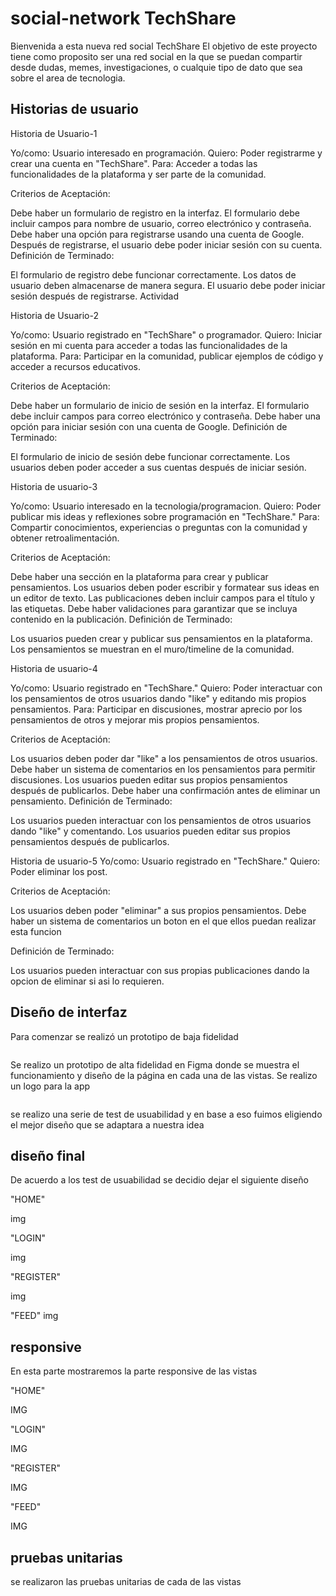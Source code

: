 
# social-network TechShare

Bienvenida a esta nueva red social TechShare
El objetivo de este proyecto tiene como proposito ser una red social en la que se puedan compartir desde dudas, memes, investigaciones, o cualquie tipo de dato que sea sobre el area de tecnologia.

## Historias de usuario
Historia de Usuario-1

Yo/como: Usuario interesado en programación.
Quiero: Poder registrarme y crear una cuenta en "TechShare".
Para: Acceder a todas las funcionalidades de la plataforma y ser parte de la comunidad.

Criterios de Aceptación:

Debe haber un formulario de registro en la interfaz.
El formulario debe incluir campos para nombre de usuario, correo electrónico y contraseña.
Debe haber una opción para registrarse usando una cuenta de Google.
Después de registrarse, el usuario debe poder iniciar sesión con su cuenta.
Definición de Terminado:

El formulario de registro debe funcionar correctamente.
Los datos de usuario deben almacenarse de manera segura.
El usuario debe poder iniciar sesión después de registrarse.
Actividad


Historia de Usuario-2

Yo/como: Usuario registrado en "TechShare" o programador.
Quiero: Iniciar sesión en mi cuenta para acceder a todas las funcionalidades de la plataforma.
Para: Participar en la comunidad, publicar ejemplos de código y acceder a recursos educativos.

Criterios de Aceptación:

Debe haber un formulario de inicio de sesión en la interfaz.
El formulario debe incluir campos para correo electrónico y contraseña.
Debe haber una opción para iniciar sesión con una cuenta de Google.
Definición de Terminado:

El formulario de inicio de sesión debe funcionar correctamente.
Los usuarios deben poder acceder a sus cuentas después de iniciar sesión.

Historia de usuario-3

Yo/como: Usuario interesado en la tecnologia/programacion.
Quiero: Poder publicar mis ideas y reflexiones sobre programación en "TechShare."
Para: Compartir conocimientos, experiencias o preguntas con la comunidad y obtener retroalimentación.

Criterios de Aceptación:

Debe haber una sección en la plataforma para crear y publicar pensamientos.
Los usuarios deben poder escribir y formatear sus ideas en un editor de texto.
Las publicaciones deben incluir campos para el título y las etiquetas.
Debe haber validaciones para garantizar que se incluya contenido en la publicación.
Definición de Terminado:

Los usuarios pueden crear y publicar sus pensamientos en la plataforma.
Los pensamientos se muestran en el muro/timeline de la comunidad.

Historia de usuario-4

Yo/como: Usuario registrado en "TechShare."
Quiero: Poder interactuar con los pensamientos de otros usuarios dando "like" y editando mis propios pensamientos.
Para: Participar en discusiones, mostrar aprecio por los pensamientos de otros y mejorar mis propios pensamientos.

Criterios de Aceptación:

Los usuarios deben poder dar "like" a los pensamientos de otros usuarios.
Debe haber un sistema de comentarios en los pensamientos para permitir discusiones.
Los usuarios pueden editar sus propios pensamientos después de publicarlos.
Debe haber una confirmación antes de eliminar un pensamiento.
Definición de Terminado:

Los usuarios pueden interactuar con los pensamientos de otros usuarios dando "like" y comentando.
Los usuarios pueden editar sus propios pensamientos después de publicarlos.

Historia de usuario-5
 Yo/como: Usuario registrado en "TechShare." Quiero: Poder eliminar los post.

 Criterios de Aceptación:

Los usuarios deben poder "eliminar" a sus propios pensamientos. Debe haber un sistema de comentarios un boton en el que ellos puedan realizar esta funcion 

 Definición de Terminado:

Los usuarios pueden interactuar con sus propias publicaciones dando la opcion de eliminar si asi lo requieren.
## Diseño de interfaz
Para comenzar se realizó un prototipo de baja fidelidad 

<img src>


 Se realizo un prototipo de alta fidelidad en Figma donde se muestra el funcionamiento y diseño de la página en cada una de las vistas. 
Se realizo un logo para la app

<img src>

se realizo una serie de test de usuabilidad y en base a eso fuimos eligiendo el mejor diseño que se adaptara a nuestra idea
## diseño final
De acuerdo a los test de usuabilidad se decidio dejar el siguiente diseño 

"HOME"

img

"LOGIN"

img

"REGISTER"

img

"FEED"
img
## responsive
En esta parte mostraremos la parte responsive de las vistas

"HOME"

IMG

"LOGIN"

IMG

"REGISTER"

IMG

"FEED"

IMG
## pruebas unitarias
se realizaron las pruebas unitarias de cada de las vistas
